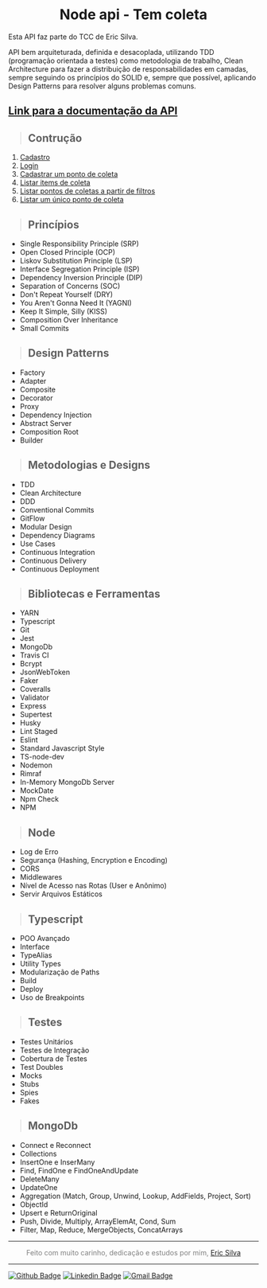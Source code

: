 <h1 style="font-weight: bold" align="center">Node api - Tem coleta</h1>


Esta API faz parte do TCC de Eric Silva.

API bem arquiteturada, definida e desacoplada, utilizando TDD (programação orientada a testes) como metodologia de trabalho, Clean Architecture para fazer a distribuição de responsabilidades em camadas, sempre seguindo os princípios do SOLID e, sempre que possível, aplicando Design Patterns para resolver alguns problemas comuns.

## [**Link para a documentação da API**]()

> ## Contrução

1. [Cadastro](./docs/signup.md)
2. [Login](./docs/login.md)
3. [Cadastrar um ponto de coleta](./docs/add-point.md)
4. [Listar items de coleta](./docs/list-items.md)
5. [Listar pontos de coletas a partir de filtros](./docs/list-filter-points.md)
6. [Listar um único ponto de coleta](./docs/list-id-point.md)

> ## Princípios

* Single Responsibility Principle (SRP)
* Open Closed Principle (OCP)
* Liskov Substitution Principle (LSP)
* Interface Segregation Principle (ISP)
* Dependency Inversion Principle (DIP)
* Separation of Concerns (SOC)
* Don't Repeat Yourself (DRY)
* You Aren't Gonna Need It (YAGNI)
* Keep It Simple, Silly (KISS)
* Composition Over Inheritance
* Small Commits

> ## Design Patterns

* Factory
* Adapter
* Composite
* Decorator
* Proxy
* Dependency Injection
* Abstract Server
* Composition Root
* Builder

> ## Metodologias e Designs

* TDD
* Clean Architecture
* DDD
* Conventional Commits
* GitFlow
* Modular Design
* Dependency Diagrams
* Use Cases
* Continuous Integration
* Continuous Delivery
* Continuous Deployment

> ## Bibliotecas e Ferramentas

* YARN
* Typescript
* Git
* Jest
* MongoDb
* Travis CI
* Bcrypt
* JsonWebToken
* Faker
* Coveralls
* Validator
* Express
* Supertest
* Husky
* Lint Staged
* Eslint
* Standard Javascript Style
* TS-node-dev
* Nodemon
* Rimraf
* In-Memory MongoDb Server
* MockDate
* Npm Check
* NPM

> ## Node

* Log de Erro
* Segurança (Hashing, Encryption e Encoding)
* CORS
* Middlewares
* Nível de Acesso nas Rotas (User e Anônimo)
* Servir Arquivos Estáticos

> ## Typescript

* POO Avançado
* Interface
* TypeAlias
* Utility Types
* Modularização de Paths
* Build
* Deploy
* Uso de Breakpoints

> ## Testes

* Testes Unitários
* Testes de Integração
* Cobertura de Testes
* Test Doubles
* Mocks
* Stubs
* Spies
* Fakes

> ## MongoDb

* Connect e Reconnect
* Collections
* InsertOne e InserMany
* Find, FindOne e FindOneAndUpdate
* DeleteMany
* UpdateOne
* Aggregation (Match, Group, Unwind, Lookup, AddFields, Project, Sort)
* ObjectId
* Upsert e ReturnOriginal
* Push, Divide, Multiply, ArrayElemAt, Cond, Sum
* Filter, Map, Reduce, MergeObjects, ConcatArrays

---

<p style="color: grey" align="center">
Feito com muito carinho, dedicação e estudos por mim, <a href="https://github.com/eric218110/">Eric Silva</a>
</p>

---

[![Github Badge](https://img.shields.io/badge/-Github-000?style=flat-square&logo=Github&logoColor=white&link=https://github.com/monteiro-alexandre)](https://github.com/eric218110)
[![Linkedin Badge](https://img.shields.io/badge/-LinkedIn-blue?style=flat-square&logo=Linkedin&logoColor=white&link=https://www.linkedin.com/in/alexandre-monteiro-9a03371a5/)](https://www.linkedin.com/in/eric-silva-mendes-8a6716143/)
[![Gmail Badge](https://img.shields.io/badge/-Gmail-c14438?style=flat-square&logo=Gmail&logoColor=white&link=mailto:alexandre.monteiro.bec@gmail.com)](mailto:ericsilvaccp@gmail.com)
